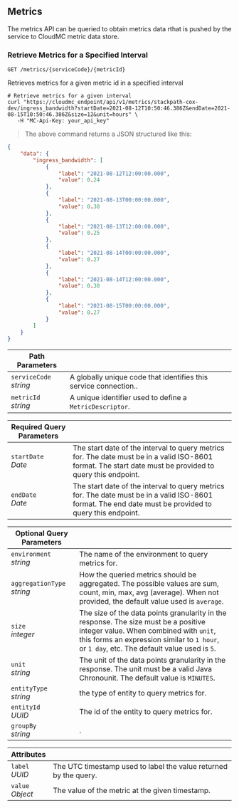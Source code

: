## Metrics

The metrics API can be queried to obtain metrics data rthat is pushed by the service to CloudMC metric data store.

### Retrieve Metrics for a Specified Interval

<!-- GET METRICS FOR INTERVAL -->

`GET /metrics/{serviceCode}/{metricId}`

Retrieves metrics for a given metric id in a specified interval

```shell
# Retrieve metrics for a given interval
curl "https://cloudmc_endpoint/api/v1/metrics/stackpath-cox-dev/ingress_bandwidth?startDate=2021-08-12T10:50:46.386Z&endDate=2021-08-15T10:50:46.386Z&size=12&unit=hours" \
   -H "MC-Api-Key: your_api_key"
```
> The above command returns a JSON structured like this:

```json
{
    "data": {
        "ingress_bandwidth": [
            {
                "label": "2021-08-12T12:00:00.000",
                "value": 0.24
            },
            {
                "label": "2021-08-13T00:00:00.000",
                "value": 0.30
            },
            {
                "label": "2021-08-13T12:00:00.000",
                "value": 0.25
            },
            {
                "label": "2021-08-14T00:00:00.000",
                "value": 0.27
            },
            {
                "label": "2021-08-14T12:00:00.000",
                "value": 0.30
            },
            {
                "label": "2021-08-15T00:00:00.000",
                "value": 0.27
            }
        ]
    }
}
```

Path Parameters | &nbsp;
---- | -----------
`serviceCode`<br/>*string* | A globally unique code that identifies this service connection..
`metricId`<br/>*string* | A unique identifier used to define a `MetricDescriptor`.

Required Query Parameters | &nbsp;
---- | -----------
`startDate`<br/>*Date* | The start date of the interval to query metrics for. The date must be in a valid ISO-8601 format. The start date must be provided to query this endpoint.
`endDate`<br/>*Date* | The start date of the interval to query metrics for. The date must be in a valid ISO-8601 format.  The end date must be provided to query this endpoint.

Optional Query Parameters | &nbsp;
---- | -----------
`environment`<br/>*string* | The name of the environment to query metrics for.
`aggregationType`<br/>*string* | How the queried metrics should be aggregated. The possible values are sum, count, min, max, avg (average). When not provided, the default value used is `average`.
`size`<br/>*integer* | The size of the data points granularity in the response. The size must be a positive integer value. When combined with `unit`, this forms an expression similar to `1 hour`, or `1 day`, etc. The default value used is `5`.
`unit`<br/>*string* | The unit of the data points granularity in the response. The unit must be a valid Java Chronounit. The default value is `MINUTES`.
`entityType`<br/>*string* | the type of entity to query metrics for.
`entityId`<br/>*UUID* | The id of the entity to query metrics for.
`groupBy`<br/>*string* | .


Attributes | &nbsp;
---- | -----------
`label`<br/>*UUID* | The UTC timestamp used to label the value returned by the query.
`value`<br/>*Object* | The value of the metric at the given timestamp.

